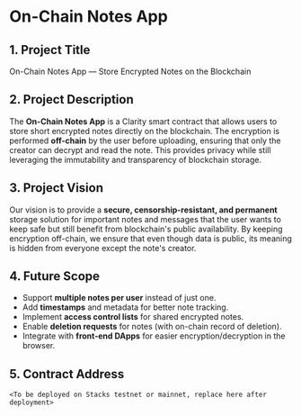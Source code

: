 # On-Chain Notes App

## 1. Project Title
On-Chain Notes App — Store Encrypted Notes on the Blockchain

## 2. Project Description
The **On-Chain Notes App** is a Clarity smart contract that allows users to store short encrypted notes directly on the blockchain. The encryption is performed **off-chain** by the user before uploading, ensuring that only the creator can decrypt and read the note. This provides privacy while still leveraging the immutability and transparency of blockchain storage.

## 3. Project Vision
Our vision is to provide a **secure, censorship-resistant, and permanent** storage solution for important notes and messages that the user wants to keep safe but still benefit from blockchain's public availability. By keeping encryption off-chain, we ensure that even though data is public, its meaning is hidden from everyone except the note's creator.

## 4. Future Scope
- Support **multiple notes per user** instead of just one.
- Add **timestamps** and metadata for better note tracking.
- Implement **access control lists** for shared encrypted notes.
- Enable **deletion requests** for notes (with on-chain record of deletion).
- Integrate with **front-end DApps** for easier encryption/decryption in the browser.

## 5. Contract Address
`<To be deployed on Stacks testnet or mainnet, replace here after deployment>`
